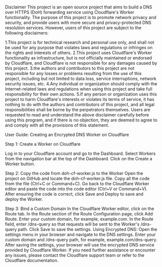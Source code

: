 Disclaimer
This project is an open source project that aims to build a DNS over HTTPS (DoH) forwarding service using Cloudflare's Worker functionality. The purpose of this project is to promote network privacy and security, and provide users with more secure and privacy-protected DNS resolution services. However, users of this project are subject to the following disclaimers:

1.This project is for technical research and personal use only, and shall not be used for any purpose that violates laws and regulations or infringes on the rights and interests of others.
2.This project uses Cloudflare's Worker functionality as infrastructure, but is not officially maintained or endorsed by Cloudflare, and Cloudflare is not responsible for any damages caused by this project.
3.the authors and contributors to this project are not responsible for any losses or problems resulting from the use of this project, including but not limited to data loss, service interruptions, network security issues, etc.
4.Any individual or organization should comply with the Internet-related laws and regulations when using this project and take full responsibility for their own actions.
5.If any person or organization uses this project to harm Cloudflare's interests or violates its terms of service, it has nothing to do with the authors and contributors of this project, and all legal responsibilities shall be borne by the perpetrators themselves.
Users are requested to read and understand the above disclaimer carefully before using this program, and if there is no objection, they are deemed to agree to and comply with all the provisions of this statement.

User Guide: Creating an Encrypted DNS Worker on Cloudflare

Step 1: Create a Worker on Cloudflare

Log in to your Cloudflare account and go to the Dashboard. Select Workers from the navigation bar at the top of the Dashboard. Click on the Create a Worker button.

Step 2: Copy the code from doh-cf-worker.js to the Worker Open the project on GitHub and locate the doh-cf-worker.js file. Copy all the code from the file (Ctrl+C or Command+C). Go back to the Cloudflare Worker editor and paste the code into the code editor (Ctrl+V or Command+V). After ensuring the code is correct, click Save and Deploy to save and deploy the Worker.

Step 3: Bind a Custom Domain In the Cloudflare Worker editor, click on the Route tab. In the Route section of the Route Configuration page, click Add Route. Enter your custom domain, for example, example.com. In the Route field, enter /dns-query so that requests will be sent to the Worker's /dns-query path. Click Save to save the settings. Using Encrypted DNS: Open the settings menu in your browser and navigate to the DNS settings. Enter your custom domain and /dns-query path, for example, example.com/dns-query. After saving the settings, your browser will use the encrypted DNS service provided by Cloudflare Worker. If you need further assistance or encounter any issues, please contact the Cloudflare support team or refer to the Cloudflare documentation.
